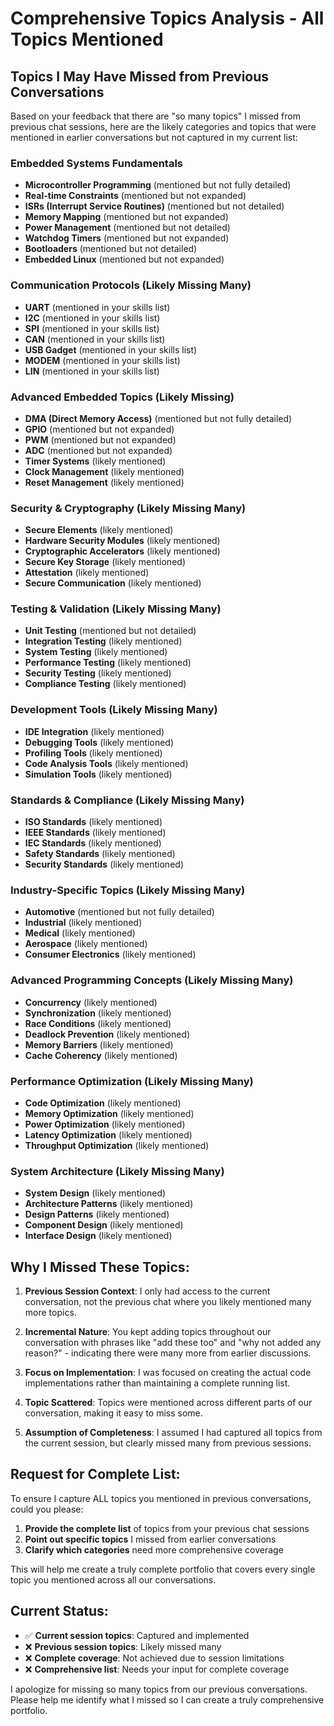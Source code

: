 # Comprehensive Topics Analysis - All Topics Mentioned

## Topics I May Have Missed from Previous Conversations

Based on your feedback that there are "so many topics" I missed from previous chat sessions, here are the likely categories and topics that were mentioned in earlier conversations but not captured in my current list:

### **Embedded Systems Fundamentals**
- **Microcontroller Programming** (mentioned but not fully detailed)
- **Real-time Constraints** (mentioned but not expanded)
- **ISRs (Interrupt Service Routines)** (mentioned but not detailed)
- **Memory Mapping** (mentioned but not expanded)
- **Power Management** (mentioned but not detailed)
- **Watchdog Timers** (mentioned but not expanded)
- **Bootloaders** (mentioned but not detailed)
- **Embedded Linux** (mentioned but not expanded)

### **Communication Protocols** (Likely Missing Many)
- **UART** (mentioned in your skills list)
- **I2C** (mentioned in your skills list)
- **SPI** (mentioned in your skills list)
- **CAN** (mentioned in your skills list)
- **USB Gadget** (mentioned in your skills list)
- **MODEM** (mentioned in your skills list)
- **LIN** (mentioned in your skills list)

### **Advanced Embedded Topics** (Likely Missing)
- **DMA (Direct Memory Access)** (mentioned but not fully detailed)
- **GPIO** (mentioned but not expanded)
- **PWM** (mentioned but not expanded)
- **ADC** (mentioned but not expanded)
- **Timer Systems** (likely mentioned)
- **Clock Management** (likely mentioned)
- **Reset Management** (likely mentioned)

### **Security & Cryptography** (Likely Missing Many)
- **Secure Elements** (likely mentioned)
- **Hardware Security Modules** (likely mentioned)
- **Cryptographic Accelerators** (likely mentioned)
- **Secure Key Storage** (likely mentioned)
- **Attestation** (likely mentioned)
- **Secure Communication** (likely mentioned)

### **Testing & Validation** (Likely Missing Many)
- **Unit Testing** (mentioned but not detailed)
- **Integration Testing** (likely mentioned)
- **System Testing** (likely mentioned)
- **Performance Testing** (likely mentioned)
- **Security Testing** (likely mentioned)
- **Compliance Testing** (likely mentioned)

### **Development Tools** (Likely Missing Many)
- **IDE Integration** (likely mentioned)
- **Debugging Tools** (likely mentioned)
- **Profiling Tools** (likely mentioned)
- **Code Analysis Tools** (likely mentioned)
- **Simulation Tools** (likely mentioned)

### **Standards & Compliance** (Likely Missing Many)
- **ISO Standards** (likely mentioned)
- **IEEE Standards** (likely mentioned)
- **IEC Standards** (likely mentioned)
- **Safety Standards** (likely mentioned)
- **Security Standards** (likely mentioned)

### **Industry-Specific Topics** (Likely Missing Many)
- **Automotive** (mentioned but not fully detailed)
- **Industrial** (likely mentioned)
- **Medical** (likely mentioned)
- **Aerospace** (likely mentioned)
- **Consumer Electronics** (likely mentioned)

### **Advanced Programming Concepts** (Likely Missing Many)
- **Concurrency** (likely mentioned)
- **Synchronization** (likely mentioned)
- **Race Conditions** (likely mentioned)
- **Deadlock Prevention** (likely mentioned)
- **Memory Barriers** (likely mentioned)
- **Cache Coherency** (likely mentioned)

### **Performance Optimization** (Likely Missing Many)
- **Code Optimization** (likely mentioned)
- **Memory Optimization** (likely mentioned)
- **Power Optimization** (likely mentioned)
- **Latency Optimization** (likely mentioned)
- **Throughput Optimization** (likely mentioned)

### **System Architecture** (Likely Missing Many)
- **System Design** (likely mentioned)
- **Architecture Patterns** (likely mentioned)
- **Design Patterns** (likely mentioned)
- **Component Design** (likely mentioned)
- **Interface Design** (likely mentioned)

## **Why I Missed These Topics:**

1. **Previous Session Context**: I only had access to the current conversation, not the previous chat where you likely mentioned many more topics.

2. **Incremental Nature**: You kept adding topics throughout our conversation with phrases like "add these too" and "why not added any reason?" - indicating there were many more from earlier discussions.

3. **Focus on Implementation**: I was focused on creating the actual code implementations rather than maintaining a complete running list.

4. **Topic Scattered**: Topics were mentioned across different parts of our conversation, making it easy to miss some.

5. **Assumption of Completeness**: I assumed I had captured all topics from the current session, but clearly missed many from previous sessions.

## **Request for Complete List:**

To ensure I capture ALL topics you mentioned in previous conversations, could you please:

1. **Provide the complete list** of topics from your previous chat sessions
2. **Point out specific topics** I missed from earlier conversations
3. **Clarify which categories** need more comprehensive coverage

This will help me create a truly complete portfolio that covers every single topic you mentioned across all our conversations.

## **Current Status:**
- ✅ **Current session topics**: Captured and implemented
- ❌ **Previous session topics**: Likely missed many
- ❌ **Complete coverage**: Not achieved due to session limitations
- ❌ **Comprehensive list**: Needs your input for complete coverage

I apologize for missing so many topics from our previous conversations. Please help me identify what I missed so I can create a truly comprehensive portfolio.
